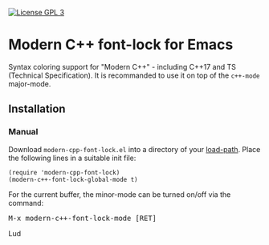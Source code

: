 [![License GPL 3][badge-license]](http://www.gnu.org/licenses/gpl-3.0.txt)

# Modern C++ font-lock for Emacs #

Syntax coloring support for "Modern C++" - including C++17 and TS (Technical Specification). It is recommanded to use it on top of the `c++-mode` major-mode.

## Installation ##

### Manual ###

Download `modern-cpp-font-lock.el` into a directory of your [load-path][load-path]. Place the following lines in a suitable init file:

    (require 'modern-cpp-font-lock)
    (modern-c++-font-lock-global-mode t)

For the current buffer, the minor-mode can be turned on/off via the command:

<kbd>M-x modern-c++-font-lock-mode [RET]</kbd>

Lud

[load-path]: https://www.gnu.org/software/emacs/manual/html_node/emacs/Lisp-Libraries.html
[badge-license]: https://img.shields.io/badge/license-GPL_3-green.svg
